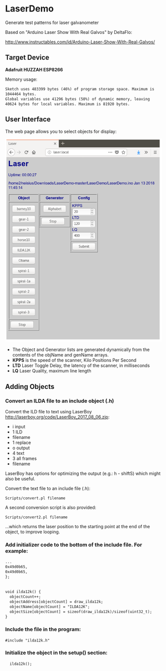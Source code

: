 # LaserDemo
Generate test patterns for laser galvanometer

Based on "Arduino Laser Show With Real Galvos" by DeltaFlo:

http://www.instructables.com/id/Arduino-Laser-Show-With-Real-Galvos/


## Target Device

  **Adafruit HUZZAH ESP8266**
  
Memory usage:
```
Sketch uses 483399 bytes (46%) of program storage space. Maximum is 1044464 bytes.
Global variables use 41296 bytes (50%) of dynamic memory, leaving 40624 bytes for local variables. Maximum is 81920 bytes.
```

## User Interface

  The web page allows you to select objects for display:

![Screenshot](Images/Screenshot.png)

- The Object and Generator lists are generated dynamically from the contents of the objName and genName arrays.
- **KPPS** is the speed of the scanner, Kilo Positions Per Second
- **LTD** Laser Toggle Delay, the latency of the scanner, in milliseconds
- **LQ** Laser Quality, maximum line length

## Adding Objects

### Convert an ILDA file to an include object (.h)

Convert the ILD file to text using LaserBoy http://laserboy.org/code/LaserBoy_2017_08_06.zip:

- i input
- 1 ILD
- filename
- 1 replace
- o output
- 4 text
- 3 all frames
- filename

LaserBoy has options for optimizing the output (e.g.: h - shiftS) which might also be useful.

Convert the text file to an include file (.h):

```
Scripts/convert.pl filename
```
A second conversion script is also provided:
```
Scripts/convert2.pl filename
```
...which returns the laser position to the starting point at the end of the object, to improve looping.


### Add initializer code to the bottom of the include file.  For example:

```
...
0x49d0b65,
0x49d0b65,
};


void ilda12k() {
  objectCount++;  
  objectAddress[objectCount] = draw_ilda12k;
  objectName[objectCount] = "ILDA12K";
  objectSize[objectCount] = sizeof(draw_ilda12k)/sizeof(uint32_t);
}
```

### Include the file in the program:
```
#include "ilda12k.h"
```

### Initialize the object in the setup() section:

```
  ilda12k();

```
